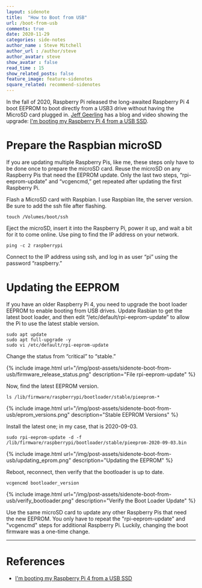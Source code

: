```yaml
---
layout: sidenote
title:  "How to Boot from USB"
url: /boot-from-usb
comments: true
date: 2020-11-29
categories: side-notes
author_name : Steve Mitchell
author_url : /author/steve
author_avatar: steve
show_avatar : false
read_time : 15
show_related_posts: false
feature_image: feature-sidenotes
square_related: recommend-sidenotes
---
```

In the fall of 2020, Raspberry Pi released the long-awaited Raspberry Pi 4 boot EEPROM to boot directly from a USB3 drive without having the MicroSD card plugged in. [Jeff Geerling](https://www.jeffgeerling.com/blog) has a blog and video showing the upgrade: [I'm booting my Raspberry Pi 4 from a USB SSD](https://www.jeffgeerling.com/blog/2020/im-booting-my-raspberry-pi-4-usb-ssd).

# Prepare the Raspbian microSD
If you are updating multiple Raspberry Pis, like me, these steps only have to be done once to prepare the microSD card. Reuse the microSD on any Raspberry Pis that need the EEPROM update. Only the last two steps, “rpi-eeprom-update” and “vcgencmd,” get repeated after updating the first Raspberry Pi.

Flash a MicroSD card with Raspbian. I use Raspbian lite, the server version. Be sure to add the ssh file after flashing.
```shell
touch /Volumes/boot/ssh
```

Eject the microSD, insert it into the Raspberry Pi, power it up, and wait a bit for it to come online. Use ping to find the IP address on your network.

```shell
ping -c 2 raspberrypi
```

Connect to the IP address using ssh, and log in as user “pi” using the password “raspberry.”

# Updating the EEPROM

If you have an older Raspberry Pi 4, you need to upgrade the boot loader EEPROM to enable booting from USB drives. Update Rasbian to get the latest boot loader, and then edit “/etc/default/rpi-eeprom-update” to allow the Pi to use the latest stable version.

```shell
sudo apt update
sudo apt full-upgrade -y
sudo vi /etc/default/rpi-eeprom-update
```

Change the status from “critical” to “stable.”

{% include image.html url="/img/post-assets/sidenote-boot-from-usb/firmware_release_status.png" description="File rpi-eeprom-update" %}

Now, find the latest EEPROM version. 

```shell
ls /lib/firmware/raspberrypi/bootloader/stable/pieeprom-*
```

{% include image.html url="/img/post-assets/sidenote-boot-from-usb/eprom_versions.png" description="Stable EEPROM Versions" %}

Install the latest one; in my case, that is 2020-09-03.
```shell
sudo rpi-eeprom-update -d -f /lib/firmware/raspberrypi/bootloader/stable/pieeprom-2020-09-03.bin
```
{% include image.html url="/img/post-assets/sidenote-boot-from-usb/updating_eprom.png" description="Updating the EEPROM" %}

Reboot, reconnect, then verify that the bootloader is up to date.
```shell
vcgencmd bootloader_version
```
{% include image.html url="/img/post-assets/sidenote-boot-from-usb/verify_bootloader.png" description="Verify the Boot Loader Update" %}

Use the same microSD card to update any other Raspberry Pis that need the new EEPROM. You only have to repeat the "rpi-eeprom-update" and "vcgencmd" steps for additional Raspberry Pi. Luckily, changing the boot firmware was a one-time change. 

----
# References
* [I'm booting my Raspberry Pi 4 from a USB SSD](https://www.jeffgeerling.com/blog/2020/im-booting-my-raspberry-pi-4-usb-ssd)
